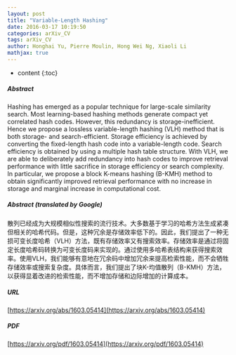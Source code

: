 ```yaml
---
layout: post
title: "Variable-Length Hashing"
date: 2016-03-17 10:19:50
categories: arXiv_CV
tags: arXiv_CV
author: Honghai Yu, Pierre Moulin, Hong Wei Ng, Xiaoli Li
mathjax: true
---
```


* content
{:toc}

##### Abstract
Hashing has emerged as a popular technique for large-scale similarity search. Most learning-based hashing methods generate compact yet correlated hash codes. However, this redundancy is storage-inefficient. Hence we propose a lossless variable-length hashing (VLH) method that is both storage- and search-efficient. Storage efficiency is achieved by converting the fixed-length hash code into a variable-length code. Search efficiency is obtained by using a multiple hash table structure. With VLH, we are able to deliberately add redundancy into hash codes to improve retrieval performance with little sacrifice in storage efficiency or search complexity. In particular, we propose a block K-means hashing (B-KMH) method to obtain significantly improved retrieval performance with no increase in storage and marginal increase in computational cost.

##### Abstract (translated by Google)
散列已经成为大规模相似性搜索的流行技术。大多数基于学习的哈希方法生成紧凑但相关的哈希代码。但是，这种冗余是存储效率低下的。因此，我们提出了一种无损可变长度哈希（VLH）方法，既有存储效率又有搜索效率。存储效率是通过将固定长度哈希码转换为可变长度码来实现的。通过使用多哈希表结构来获得搜索效率。使用VLH，我们能够有意地在冗余码中增加冗余来提高检索性能，而不会牺牲存储效率或搜索复杂度。具体而言，我们提出了块K-均值散列（B-KMH）方法，以获得显着改进的检索性能，而不增加存储和边际增加的计算成本。

##### URL
[https://arxiv.org/abs/1603.05414](https://arxiv.org/abs/1603.05414)

##### PDF
[https://arxiv.org/pdf/1603.05414](https://arxiv.org/pdf/1603.05414)

